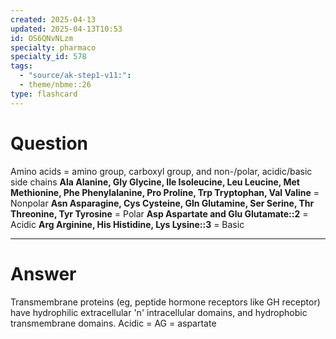 ```yaml
---
created: 2025-04-13
updated: 2025-04-13T10:53
id: OS6QNvNLzm
specialty: pharmaco
specialty_id: 578
tags:
  - "source/ak-step1-v11:": 
  - theme/nbme::26
type: flashcard
---
```


# Question
Amino acids = amino group, carboxyl group, and non-/polar, acidic/basic side chains  **Ala Alanine, Gly Glycine, Ile Isoleucine, Leu Leucine, Met Methionine, Phe Phenylalanine, Pro Proline, Trp Tryptophan, Val Valine** = Nonpolar  **Asn Asparagine, Cys Cysteine, Gln Glutamine, Ser Serine, Thr Threonine, Tyr Tyrosine** = Polar  **Asp Aspartate and Glu Glutamate::2** = Acidic **Arg Arginine, His Histidine, Lys Lysine::3** = Basic

---

# Answer
Transmembrane proteins (eg, peptide hormone receptors like GH receptor) have hydrophilic extracellular 'n' intracellular domains, and hydrophobic transmembrane domains.  Acidic = AG = aspartate